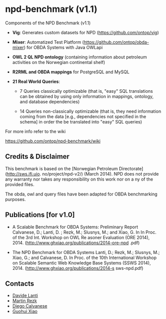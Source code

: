 npd-benchmark (v1.1)
=============

Components of the NPD Benchmark (v1.1)

* **Vig**: Generates custom datasets for NPD (https://github.com/ontop/vig)

* **Mixer**: Automatized Test Platform (https://github.com/ontop/obda-mixer) for OBDA Systems with Java OWLapi

* **OWL 2 QL NPD ontology** (containing information about petroleum activities on the Norwegian continental shelf)

* **R2RML and OBDA mappings** for PostgreSQL and MySQL

* **21 Real World Queries**:

  * 7 Queries classically optimizable (that is, "easy" SQL translations can be obtained by using only information  in mappings, ontology, and database dependencies)

  * 14 Queries non-classically optimizable (that is, they need information coming from the data [e.g., dependencies not specified in the schema] in order the be translated into "easy" SQL queries)


For more info refer to the wiki

https://github.com/ontop/npd-benchmark/wiki

Credits & Disclaimer
--------

This benchmark is based on the [Norwegian Petroleum Directorate](http://sws.ifi.uio.
no/project/npd-v2/)
(March 2014). 
NPD does not provide any warranty nor takes any responsibility on this work nor on a
ny of the provided files.

The obda, owl and query files have been adapted for OBDA benchmarking purposes.

Publications [for v1.0]
---------

* A Scalable Benchmark for OBDA Systems: Preliminary Report Calvanese, D.; Lanti, D.
; Rezk, M.; Slusnys, M.; and Xiao, G. In In Proc. of the 3rd Int. Workshop on OWL Re
asoner Evaluation (ORE 2014), 2014. (http://www.ghxiao.org/publications/2014-ore-npd
.pdf)

* The NPD Benchmark for OBDA Systems Lanti, D.; Rezk, M.; Slusnys, M.; Xiao, G.; and
 Calvanese, D. In Proc. of the 10th International Workshop on Scalable Semantic Web 
Knowledge Base Systems (SSWS 2014), 2014. (http://www.ghxiao.org/publications/2014-s
sws-npd.pdf) 

Contacts
----------

* [Davide Lanti](http://www.inf.unibz.it/~dlanti/)
* [Martin Rezk](http://www.inf.unibz.it/~mrezk/) 
* [Diego Calvanese](http://www.inf.unibz.it/~calvanese/)
* [Guohui Xiao](http://www.ghxiao.org)
